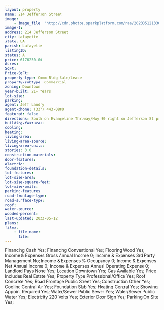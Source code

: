 ```yaml
---
layout: property
name: 214 Jefferson Street 
image:
    - image_file: "http://cdn.photos.sparkplatform.com/raa/20230512133643830260000000.jpg"
image-1:
address: 214 Jefferson Street
city: Lafayette
state: LA
parish: Lafayette
listingID: 
status: A
price: 6176250.00
Acres: 
SqFt: 
Price-SqFt: 
property-type: Comm Bldg Sale/Lease
property-subtype: Commercial
zoning: Downtown
year-built: 21+ Years
lot-size: 
parking: 
agent: Jeff Landry
agent-phone: (337) 443-0880
featured: false
directions: South on Evangeline Thruway/Hwy 90 right on Jefferson St property is on the right.
building-features: 
cooling: 
heating: 
living-area: 
living-area-source: 
living-area-units: 
stories: 3.0
construction-materials: 
door-features: 
electric: 
foundation-details: 
lot-features: 
lot-size-area: 
lot-size-square-feet: 
lot-size-units: 
parking-features: 
road-frontage-type: 
road-surface-type: 
roof: 
water-source: 
wooded-percent: 
last-updated: 2023-05-12
plans: 
files:
    - file_name:
      file:
---
```

Financing	Cash	Yes;
Financing	Conventional	Yes;
Flooring	Wood	Yes;
Income & Expenses	Gross Annual Income	0;
Income & Expenses	3rd Party Management	No;
Income & Expenses	% Occupancy	0;
Income & Expenses	Net Annual Income	0;
Income & Expenses	Annual Operating Expense	0;
Landlord Pays	None	Yes;
Location	Downtown	Yes;
Gas	Available	Yes;
Price Includes	Real Estate	Yes;
Property Type	Professional/Office	Yes;
Roof	Concrete	Yes;
Road Frontage	Public Street	Yes;
Construction	Other	Yes;
Cooling	Central Air	Yes;
Foundation	Slab	Yes;
Heating	Central	Yes;
Showing	Appoint Required	Yes;
Water/Sewer	Public Sewer	Yes;
Water/Sewer	Public Water	Yes;
Electricity	220 Volts	Yes;
Exterior	Door Sign	Yes;
Parking	On Site	Yes;

